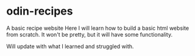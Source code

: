 # odin-recipes
A basic recipe website
Here I will learn how to build a basic html website from scratch. It won't be pretty, but it will have some functionality.

Will update with what I learned and struggled with.